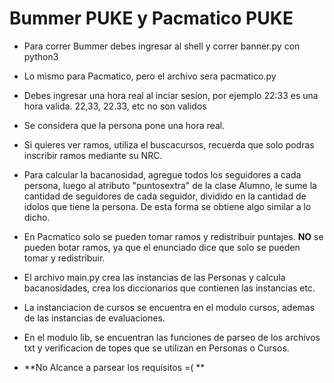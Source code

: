 # Bummer PUKE y Pacmatico PUKE

* Para correr Bummer debes ingresar al shell y correr banner.py con python3

* Lo mismo para Pacmatico, pero el archivo sera pacmatico.py

* Debes ingresar una hora real al inciar sesion, por ejemplo 22:33 es una hora
valida. 22,33, 22.33, etc no son validos

* Se considera que la persona pone una hora real.

* Si quieres ver ramos, utiliza el buscacursos, recuerda que solo podras inscribir
ramos mediante su NRC.

* Para calcular la bacanosidad, agregue todos los seguidores a cada persona, luego
al atributo "puntosextra" de la clase Alumno, le sume la cantidad de seguidores de
cada seguidor, dividido en la cantidad de idolos que tiene la persona. De esta forma
se obtiene algo similar a lo dicho.

* En Pacmatico solo se pueden tomar ramos y redistribuir puntajes. **NO** se pueden 
botar ramos, ya que el enunciado dice que solo se pueden tomar y redistribuir.

* El archivo main.py crea las instancias de las Personas y calcula bacanosidades,
crea los diccionarios que contienen las instancias etc.

* La instanciacion de cursos se encuentra en el modulo cursos, ademas de las 
instancias de evaluaciones.

* En el modulo lib, se encuentran las funciones de parseo de los archivos txt
y verificacion de topes que se utilizan en Personas o Cursos.
    
* **No Alcance a parsear los requisitos =( **